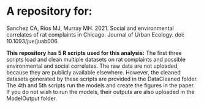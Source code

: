 A repository for: 
================

Sanchez CA, Rios MJ, Murray MH. 2021. Social and environmental correlates of rat 
complaints in Chicago. Journal of Urban Ecology. doi: 10.1093/jue/juab006


**This repository has 5 R scripts used for this analysis:** The first three scripts 
load and clean multiple datasets on rat complaints and possible 
environmental and social correlates. The raw data are not uploaded, because 
they are publicly available elsewhere. However, the cleaned datasets generated
by these scripts are provided in the DataCleaned folder. The 4th and 5th scripts 
run the models and create the figures in the paper. If you do not wish to run
the models, their outputs are also uploaded in the ModelOutput folder.
